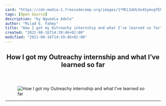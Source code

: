 ```yaml
---
card: "https://cdn-media-1.freecodecamp.org/images/1*MCLSddLXo4SymvgfEkN-aw.jpeg"
tags: [Open Source]
description: "by Nguedia Adele"
author: "Milad E. Fahmy"
title: "How I got my Outreachy internship and what I’ve learned so far"
created: "2021-08-16T14:39:46+02:00"
modified: "2021-08-16T14:39:46+02:00"
---
```

<div class="site-wrapper">
<main id="site-main" class="site-main outer">
<div class="inner">
<article class="post-full post tag-open-source tag-technology tag-internships tag-programming tag-life-lessons ">
<header class="post-full-header">
<h1 class="post-full-title">How I got my Outreachy internship and what I’ve learned so far</h1>
</header>
<figure class="post-full-image">
<picture>
<source media="(max-width: 700px)" sizes="1px" srcset="data:image/gif;base64,R0lGODlhAQABAIAAAAAAAP///yH5BAEAAAAALAAAAAABAAEAAAIBRAA7 1w">
<source media="(min-width: 701px)" sizes="(max-width: 800px) 400px,
(max-width: 1170px) 700px,
1400px" srcset="https://cdn-media-1.freecodecamp.org/images/1*MCLSddLXo4SymvgfEkN-aw.jpeg 300w,
https://cdn-media-1.freecodecamp.org/images/1*MCLSddLXo4SymvgfEkN-aw.jpeg 600w,
https://cdn-media-1.freecodecamp.org/images/1*MCLSddLXo4SymvgfEkN-aw.jpeg 1000w,
https://cdn-media-1.freecodecamp.org/images/1*MCLSddLXo4SymvgfEkN-aw.jpeg 2000w">
<img onerror="this.style.display='none'" src="https://cdn-media-1.freecodecamp.org/images/1*MCLSddLXo4SymvgfEkN-aw.jpeg" alt="How I got my Outreachy internship and what I’ve learned so far">
</picture>
</figure>
<section class="post-full-content">
<div class="post-content medium-migrated-article">
</div>
<hr>
</section>
</article>
</div>
</main>
</div>
<!-- Google Tag Manager (noscript) -->
<!-- End Google Tag Manager (noscript) -->
